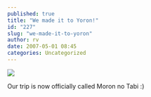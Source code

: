 ```yaml
---
published: true
title: "We made it to Yoron!"
id: "227"
slug: "we-made-it-to-yoron"
author: rv
date: 2007-05-01 08:45
categories: Uncategorized
---
```

<p class="mobile-photo"><a href="https://photos1.blogger.com/x/blogger2/2435/1927/1600/z/836154/TS2B0199-743722.jpg"><img src="https://photos1.blogger.com/x/blogger2/2435/1927/320/z/48382/TS2B0199-743722.jpg"></a></p>Our trip is now officially called Moron no Tabi :)